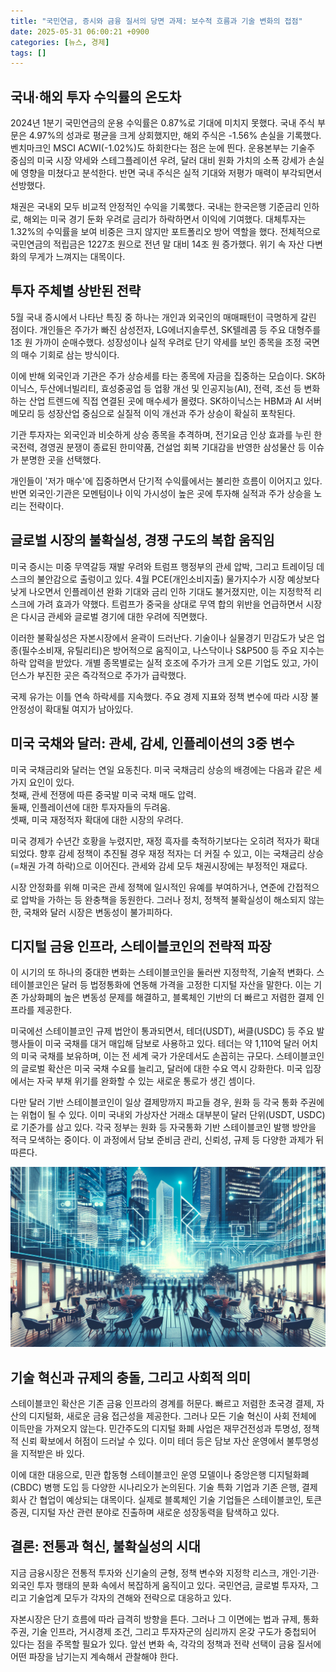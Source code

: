 ```yaml
---
title: "국민연금, 증시와 금융 질서의 당면 과제: 보수적 흐름과 기술 변화의 접점"
date: 2025-05-31 06:00:21 +0900
categories: [뉴스, 경제]
tags: []
---
```


## 국내·해외 투자 수익률의 온도차

2024년 1분기 국민연금의 운용 수익률은 0.87%로 기대에 미치지 못했다. 국내 주식 부문은 4.97%의 성과로 평균을 크게 상회했지만, 해외 주식은 -1.56% 손실을 기록했다. 벤치마크인 MSCI ACWI(-1.02%)도 하회한다는 점은 눈에 띈다. 운용본부는 기술주 중심의 미국 시장 약세와 스테그플레이션 우려, 달러 대비 원화 가치의 소폭 강세가 손실에 영향을 미쳤다고 분석한다. 반면 국내 주식은 실적 기대와 저평가 매력이 부각되면서 선방했다.

채권은 국내외 모두 비교적 안정적인 수익을 기록했다. 국내는 한국은행 기준금리 인하로, 해외는 미국 경기 둔화 우려로 금리가 하락하면서 이익에 기여했다. 대체투자는 1.32%의 수익률을 보여 비중은 크지 않지만 포트폴리오 방어 역할을 했다. 전체적으로 국민연금의 적립금은 1227조 원으로 전년 말 대비 14조 원 증가했다. 위기 속 자산 다변화의 무게가 느껴지는 대목이다.

## 투자 주체별 상반된 전략

5월 국내 증시에서 나타난 특징 중 하나는 개인과 외국인의 매매패턴이 극명하게 갈린 점이다. 개인들은 주가가 빠진 삼성전자, LG에너지솔루션, SK텔레콤 등 주요 대형주를 1조 원 가까이 순매수했다. 성장성이나 실적 우려로 단기 약세를 보인 종목을 조정 국면의 매수 기회로 삼는 방식이다.

이에 반해 외국인과 기관은 주가 상승세를 타는 종목에 자금을 집중하는 모습이다. SK하이닉스, 두산에너빌리티, 효성중공업 등 업황 개선 및 인공지능(AI), 전력, 조선 등 변화하는 산업 트렌드에 직접 연결된 곳에 매수세가 몰렸다. SK하이닉스는 HBM과 AI 서버 메모리 등 성장산업 중심으로 실질적 이익 개선과 주가 상승이 확실히 포착된다.

기관 투자자는 외국인과 비슷하게 상승 종목을 추격하며, 전기요금 인상 효과를 누린 한국전력, 경영권 분쟁이 종료된 한미약품, 건설업 회복 기대감을 반영한 삼성물산 등 이슈가 분명한 곳을 선택했다.

개인들이 '저가 매수'에 집중하면서 단기적 수익률에서는 불리한 흐름이 이어지고 있다. 반면 외국인·기관은 모멘텀이나 이익 가시성이 높은 곳에 투자해 실적과 주가 상승을 노리는 전략이다.

## 글로벌 시장의 불확실성, 경쟁 구도의 복합 움직임

미국 증시는 미중 무역갈등 재발 우려와 트럼프 행정부의 관세 압박, 그리고 트레이딩 데스크의 불안감으로 출렁이고 있다. 4월 PCE(개인소비지출) 물가지수가 시장 예상보다 낮게 나오면서 인플레이션 완화 기대와 금리 인하 기대도 불거졌지만, 이는 지정학적 리스크에 가려 효과가 약했다. 트럼프가 중국을 상대로 무역 합의 위반을 언급하면서 시장은 다시금 관세와 글로벌 경기에 대한 우려에 직면했다.

이러한 불확실성은 자본시장에서 윤곽이 드러난다. 기술이나 실물경기 민감도가 낮은 업종(필수소비재, 유틸리티)은 방어적으로 움직이고, 나스닥이나 S&P500 등 주요 지수는 하락 압력을 받았다. 개별 종목별로는 실적 호조에 주가가 크게 오른 기업도 있고, 가이던스가 부진한 곳은 즉각적으로 주가가 급락했다.

국제 유가는 이틀 연속 하락세를 지속했다. 주요 경제 지표와 정책 변수에 따라 시장 불안정성이 확대될 여지가 남아있다.

## 미국 국채와 달러: 관세, 감세, 인플레이션의 3중 변수

미국 국채금리와 달러는 연일 요동친다. 미국 국채금리 상승의 배경에는 다음과 같은 세 가지 요인이 있다.  
첫째, 관세 전쟁에 따른 중국발 미국 국채 매도 압력.  
둘째, 인플레이션에 대한 투자자들의 두려움.  
셋째, 미국 재정적자 확대에 대한 시장의 우려다.

미국 경제가 수년간 호황을 누렸지만, 재정 흑자를 축적하기보다는 오히려 적자가 확대되었다. 향후 감세 정책이 추진될 경우 재정 적자는 더 커질 수 있고, 이는 국채금리 상승(=채권 가격 하락)으로 이어진다. 관세와 감세 모두 채권시장에는 부정적인 재료다.

시장 안정화를 위해 미국은 관세 정책에 일시적인 유예를 부여하거나, 연준에 간접적으로 압박을 가하는 등 완충책을 동원한다. 그러나 정치, 정책적 불확실성이 해소되지 않는 한, 국채와 달러 시장은 변동성이 불가피하다.

## 디지털 금융 인프라, 스테이블코인의 전략적 파장

이 시기의 또 하나의 중대한 변화는 스테이블코인을 둘러싼 지정학적, 기술적 변화다. 스테이블코인은 달러 등 법정통화에 연동해 가격을 고정한 디지털 자산을 말한다. 이는 기존 가상화폐의 높은 변동성 문제를 해결하고, 블록체인 기반의 더 빠르고 저렴한 결제 인프라를 제공한다.

미국에선 스테이블코인 규제 법안이 통과되면서, 테더(USDT), 써클(USDC) 등 주요 발행사들이 미국 국채를 대거 매입해 담보로 사용하고 있다. 테더는 약 1,110억 달러 어치의 미국 국채를 보유하며, 이는 전 세계 국가 가운데서도 손꼽히는 규모다. 스테이블코인의 글로벌 확산은 미국 국채 수요를 늘리고, 달러에 대한 수요 역시 강화한다. 미국 입장에서는 자국 부채 위기를 완화할 수 있는 새로운 통로가 생긴 셈이다.

다만 달러 기반 스테이블코인이 일상 결제망까지 파고들 경우, 원화 등 각국 통화 주권에는 위협이 될 수 있다. 이미 국내외 가상자산 거래소 대부분이 달러 단위(USDT, USDC)로 기준가를 삼고 있다. 각국 정부는 원화 등 자국통화 기반 스테이블코인 발행 방안을 적극 모색하는 중이다. 이 과정에서 담보 준비금 관리, 신뢰성, 규제 등 다양한 과제가 뒤따른다.

![현대적 금융 도시에 디지털 화폐와 데이터가 융합된 상징적인 대표 장면](assets/img/2025-05-30-1f44d138-1167-4ac0-b7c5-72b3893efe71/1748638882434.png)

## 기술 혁신과 규제의 충돌, 그리고 사회적 의미

스테이블코인 확산은 기존 금융 인프라의 경계를 허문다. 빠르고 저렴한 초국경 결제, 자산의 디지털화, 새로운 금융 접근성을 제공한다. 그러나 모든 기술 혁신이 사회 전체에 이득만을 가져오지 않는다. 민간주도의 디지털 화폐 사업은 재무건전성과 투명성, 정책적 신뢰 확보에서 허점이 드러날 수 있다. 이미 테더 등은 담보 자산 운영에서 불투명성을 지적받은 바 있다.

이에 대한 대응으로, 민관 합동형 스테이블코인 운영 모델이나 중앙은행 디지털화폐(CBDC) 병행 도입 등 다양한 시나리오가 논의된다. 기술 특화 기업과 기존 은행, 결제회사 간 협업이 예상되는 대목이다. 실제로 블록체인 기술 기업들은 스테이블코인, 토큰증권, 디지털 자산 관련 분야로 진출하며 새로운 성장동력을 탐색하고 있다.

## 결론: 전통과 혁신, 불확실성의 시대

지금 금융시장은 전통적 투자와 신기술의 균형, 정책 변수와 지정학 리스크, 개인·기관·외국인 투자 행태의 분화 속에서 복잡하게 움직이고 있다. 국민연금, 글로벌 투자자, 그리고 기술업계 모두가 각자의 견해와 전략으로 대응하고 있다.

자본시장은 단기 흐름에 따라 급격히 방향을 튼다. 그러나 그 이면에는 법과 규제, 통화 주권, 기술 인프라, 거시경제 조건, 그리고 투자자군의 심리까지 온갖 구도가 중첩되어 있다는 점을 주목할 필요가 있다. 앞선 변화 속, 각각의 정책과 전략 선택이 금융 질서에 어떤 파장을 남기는지 계속해서 관찰해야 한다.  
